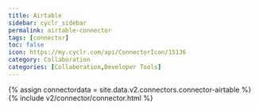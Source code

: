 ```yaml
---
title: Airtable
sidebar: cyclr_sidebar
permalink: airtable-connector
tags: [connector]
toc: false
icon: https://my.cyclr.com/api/ConnectorIcon/15136
category: Collaboration
categories: [Collaboration,Developer Tools]
---
```

{% assign connectordata = site.data.v2.connectors.connector-airtable %}
{% include v2/connector/connector.html %}	